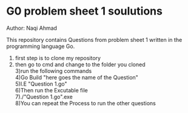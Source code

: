# G0 problem sheet 1 soulutions
Author: Naqi Ahmad

This repository contains Questions from problem sheet 1 written in the programming language Go.

1) first step is to clone my repository                                                                                                   
2) then go to cmd and change to the folder you cloned                                                                                     
3)run the following commands                                                                                                         
4)Go Build "here goes the name of the Question"                                                                                          
5)I.E "Question 1.go"                                                                                                                     
6)Then run the Excutable file                                                                                                             
7)./"Question 1.go".exe                                                                                                                   
8)You can repeat the Process to run the other questions                                                                                   
